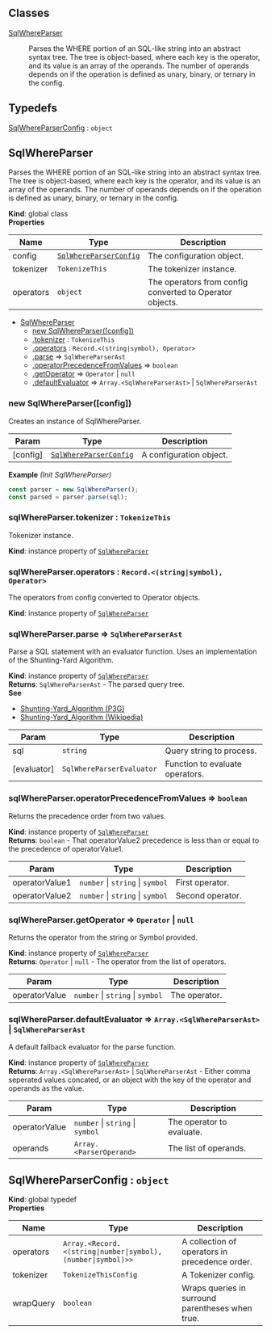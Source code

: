## Classes

<dl>
<dt><a href="#SqlWhereParser">SqlWhereParser</a></dt>
<dd><p>Parses the WHERE portion of an SQL-like string into an abstract syntax tree.
The tree is object-based, where each key is the operator, and its value is an array of the operands.
The number of operands depends on if the operation is defined as unary, binary, or ternary in the config.</p>
</dd>
</dl>

## Typedefs

<dl>
<dt><a href="#SqlWhereParserConfig">SqlWhereParserConfig</a> : <code>object</code></dt>
<dd></dd>
</dl>

<a name="SqlWhereParser"></a>

## SqlWhereParser
Parses the WHERE portion of an SQL-like string into an abstract syntax tree.
The tree is object-based, where each key is the operator, and its value is an array of the operands.
The number of operands depends on if the operation is defined as unary, binary, or ternary in the config.

**Kind**: global class  
**Properties**

| Name | Type | Description |
| --- | --- | --- |
| config | [<code>SqlWhereParserConfig</code>](#SqlWhereParserConfig) | The configuration object. |
| tokenizer | <code>TokenizeThis</code> | The tokenizer instance. |
| operators | <code>object</code> | The operators from config converted to Operator objects. |


* [SqlWhereParser](#SqlWhereParser)
    * [new SqlWhereParser([config])](#new_SqlWhereParser_new)
    * [.tokenizer](#SqlWhereParser+tokenizer) : <code>TokenizeThis</code>
    * [.operators](#SqlWhereParser+operators) : <code>Record.&lt;(string\|symbol), Operator&gt;</code>
    * [.parse](#SqlWhereParser+parse) ⇒ <code>SqlWhereParserAst</code>
    * [.operatorPrecedenceFromValues](#SqlWhereParser+operatorPrecedenceFromValues) ⇒ <code>boolean</code>
    * [.getOperator](#SqlWhereParser+getOperator) ⇒ <code>Operator</code> \| <code>null</code>
    * [.defaultEvaluator](#SqlWhereParser+defaultEvaluator) ⇒ <code>Array.&lt;SqlWhereParserAst&gt;</code> \| <code>SqlWhereParserAst</code>

<a name="new_SqlWhereParser_new"></a>

### new SqlWhereParser([config])
Creates an instance of SqlWhereParser.


| Param | Type | Description |
| --- | --- | --- |
| [config] | [<code>SqlWhereParserConfig</code>](#SqlWhereParserConfig) | A configuration object. |

**Example** *(Init SqlWhereParser)*  
```js
const parser = new SqlWhereParser();
const parsed = parser.parse(sql);
```
<a name="SqlWhereParser+tokenizer"></a>

### sqlWhereParser.tokenizer : <code>TokenizeThis</code>
Tokenizer instance.

**Kind**: instance property of [<code>SqlWhereParser</code>](#SqlWhereParser)  
<a name="SqlWhereParser+operators"></a>

### sqlWhereParser.operators : <code>Record.&lt;(string\|symbol), Operator&gt;</code>
The operators from config converted to Operator objects.

**Kind**: instance property of [<code>SqlWhereParser</code>](#SqlWhereParser)  
<a name="SqlWhereParser+parse"></a>

### sqlWhereParser.parse ⇒ <code>SqlWhereParserAst</code>
Parse a SQL statement with an evaluator function. Uses an implementation of the Shunting-Yard Algorithm.

**Kind**: instance property of [<code>SqlWhereParser</code>](#SqlWhereParser)  
**Returns**: <code>SqlWhereParserAst</code> - The parsed query tree.  
**See**

- [Shunting-Yard_Algorithm (P3G)](https://wcipeg.com/wiki/Shunting_yard_algorithm)
- [Shunting-Yard_Algorithm (Wikipedia)](https://en.wikipedia.org/wiki/Shunting-yard_algorithm)


| Param | Type | Description |
| --- | --- | --- |
| sql | <code>string</code> | Query string to process. |
| [evaluator] | <code>SqlWhereParserEvaluator</code> | Function to evaluate operators. |

<a name="SqlWhereParser+operatorPrecedenceFromValues"></a>

### sqlWhereParser.operatorPrecedenceFromValues ⇒ <code>boolean</code>
Returns the precedence order from two values.

**Kind**: instance property of [<code>SqlWhereParser</code>](#SqlWhereParser)  
**Returns**: <code>boolean</code> - That operatorValue2 precedence is less than or equal to the precedence of operatorValue1.  

| Param | Type | Description |
| --- | --- | --- |
| operatorValue1 | <code>number</code> \| <code>string</code> \| <code>symbol</code> | First operator. |
| operatorValue2 | <code>number</code> \| <code>string</code> \| <code>symbol</code> | Second operator. |

<a name="SqlWhereParser+getOperator"></a>

### sqlWhereParser.getOperator ⇒ <code>Operator</code> \| <code>null</code>
Returns the operator from the string or Symbol provided.

**Kind**: instance property of [<code>SqlWhereParser</code>](#SqlWhereParser)  
**Returns**: <code>Operator</code> \| <code>null</code> - The operator from the list of operators.  

| Param | Type | Description |
| --- | --- | --- |
| operatorValue | <code>number</code> \| <code>string</code> \| <code>symbol</code> | The operator. |

<a name="SqlWhereParser+defaultEvaluator"></a>

### sqlWhereParser.defaultEvaluator ⇒ <code>Array.&lt;SqlWhereParserAst&gt;</code> \| <code>SqlWhereParserAst</code>
A default fallback evaluator for the parse function.

**Kind**: instance property of [<code>SqlWhereParser</code>](#SqlWhereParser)  
**Returns**: <code>Array.&lt;SqlWhereParserAst&gt;</code> \| <code>SqlWhereParserAst</code> - Either comma seperated values concated, or an object with the key of the operator and operands as the value.  

| Param | Type | Description |
| --- | --- | --- |
| operatorValue | <code>number</code> \| <code>string</code> \| <code>symbol</code> | The operator to evaluate. |
| operands | <code>Array.&lt;ParserOperand&gt;</code> | The list of operands. |

<a name="SqlWhereParserConfig"></a>

## SqlWhereParserConfig : <code>object</code>
**Kind**: global typedef  
**Properties**

| Name | Type | Description |
| --- | --- | --- |
| operators | <code>Array.&lt;Record.&lt;(string\|number\|symbol), (number\|symbol)&gt;&gt;</code> | A collection of operators in precedence order. |
| tokenizer | <code>TokenizeThisConfig</code> | A Tokenizer config. |
| wrapQuery | <code>boolean</code> | Wraps queries in surround parentheses when true. |

